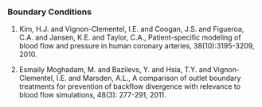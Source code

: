 ### Boundary Conditions

1. Kim, H.J. and Vignon-Clementel, I.E. and Coogan, J.S. and Figueroa, C.A. and Jansen, K.E. and Taylor, C.A., Patient-specific modeling of blood flow and pressure in human coronary arteries, 38(10):3195-3209, 2010.

2. Esmaily Moghadam, M. and Bazilevs, Y. and Hsia, T.Y. and Vignon-Clementel, I.E. and Marsden, A.L., A comparison of outlet boundary treatments for prevention of backflow divergence with relevance to blood flow simulations, 48(3): 277-291, 2011.

